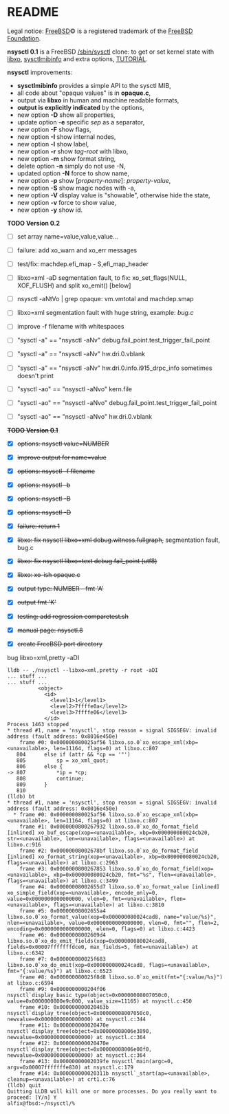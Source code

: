 README
======

Legal notice: [FreeBSD](http://www.freebsd.org)&copy; is a registered trademark of the [FreeBSD Foundation](https://www.freebsdfoundation.org).  

**nsysctl 0.1** is a FreeBSD [/sbin/sysctl](https://man.freebsd.org/sysctl/8) 
clone: to get or set kernel state with [libxo](https://wiki.freebsd.org/LibXo), 
[sysctlmibinfo](https://gitlab.com/alfix/sysctlmibinfo) 
and extra options, [TUTORIAL](http://alfix.gitlab.io/bsd/2019/02/19/nsysctl-tutorial.html).  


**nsysctl** improvements: 

 * **sysctlmibinfo** provides a simple API to the sysctl MIB, 
 * all code about "opaque values" is in **opaque.c**, 
 * output via **libxo** in human and machine readable formats,
 * **output is explicitly indicated** by the options,
 * new option **-D** show all properties,
 * update option **-e** specific _sep_ as a separator,
 * new option **-F** show flags,
 * new option **-I** show internal nodes,
 * new option **-l** show label,
 * new option **-r** show _tag-root_ with libxo,
 * new option **-m** show format string,
 * delete option **-n** simply do not use -N,
 * updated option **-N** force to show name,
 * new option **-p** show [_property-name_]: _property-value_,
 * new option **-S** show magic nodes with -a,
 * new option **-V** display value is "showable", otherwise hide the state,
 * new option **-v** force to show value,
 * new option **-y** show id.


**TODO Version 0.2**

 * [ ] set array name=value,value,value...
 * [ ] failure: add xo\_warn and xo\_err messages
 * [ ] test/fix: machdep.efi\_map - S,efi\_map\_header
 * [ ] libxo=xml -aD segmentation fault, to fix: xo\_set\_flags(NULL, XOF\_FLUSH) and split xo\_emit() [below]
 * [ ] nsysctl -aNtVo | grep opaque: vm.vmtotal and machdep.smap
 * [ ] libxo=xml segmentation fault with huge string, example: _bug.c_
 * [ ] improve -f filename with whitespaces
 * [ ] "sysctl -a" == "nsysctl -aNv" debug.fail\_point.test\_trigger\_fail\_point 
 * [ ] "sysctl -a" == "nsysctl -aNv" hw.dri.0.vblank
 * [ ] "sysctl -a" == "nsysctl -aNv" hw.dri.0.info.i915\_drpc\_info sometimes doesn't print
 * [ ] "sysctl -ao" == "nsysctl -aNvo" kern.file
 * [ ] "sysctl -ao" == "nsysctl -aNvo" debug.fail\_point.test\_trigger\_fail\_point
 * [ ] "sysctl -ao" == "nsysctl -aNvo" hw.dri.0.vblank


~~**TODO Version 0.1**~~

 * [X] ~~options: nsysctl value=NUMBER~~
 * [X] ~~improve output for name=value~~
 * [X] ~~options: nsysctl -f filename~~
 * [X] ~~options: nsysctl -b~~
 * [X] ~~options: nsysctl -B~~
 * [X] ~~options: nsysctl -D~~
 * [X] ~~failure: return 1~~
 * [X] ~~libxo: fix nsysctl libxo=xml debug.witness.fullgraph,~~ segmentation fault, bug.c
 * [X] ~~libxo: fix nsysctl libxo=text debug.fail\_point  (utf8)~~
 * [X] ~~libxo: xo-ish opaque.c~~
 * [X] ~~output type: NUMBER - fmt 'A'~~
 * [X] ~~output fmt 'K'~~
 * [X] ~~testing: add regression comparetest.sh~~
 * [X] ~~manual page: nsysctl.8~~
 * [X] ~~create FreeBSD port directory~~


bug libxo=xml,pretty -aDI
```
lldb -- ./nsysctl --libxo=xml,pretty -r root -aDI
... stuff ...
... stuff ...
          <object>
            <id>
              <level1>1</level1>
              <level2>7ffffe0a</level2>
              <level3>7ffffe06</level3>
            </id>
Process 1463 stopped
* thread #1, name = 'nsysctl', stop reason = signal SIGSEGV: invalid address (fault address: 0x8016e450e)
    frame #0: 0x000000080025af56 libxo.so.0`xo_escape_xml(xbp=<unavailable>, len=11164, flags=0) at libxo.c:807
   804 		else if (attr && *cp == '"')
   805 		    sp = xo_xml_quot;
   806 		else {
-> 807 		    *ip = *cp;
   808 		    continue;
   809 		}
   810 	
(lldb) bt
* thread #1, name = 'nsysctl', stop reason = signal SIGSEGV: invalid address (fault address: 0x8016e450e)
  * frame #0: 0x000000080025af56 libxo.so.0`xo_escape_xml(xbp=<unavailable>, len=11164, flags=0) at libxo.c:807
    frame #1: 0x0000000800267932 libxo.so.0`xo_do_format_field [inlined] xo_buf_escape(xop=<unavailable>, xbp=0x000000080024cb20, str=<unavailable>, len=<unavailable>, flags=<unavailable>) at libxo.c:916
    frame #2: 0x00000008002678bf libxo.so.0`xo_do_format_field [inlined] xo_format_string(xop=<unavailable>, xbp=0x000000080024cb20, flags=<unavailable>) at libxo.c:2963
    frame #3: 0x0000000800267853 libxo.so.0`xo_do_format_field(xop=<unavailable>, xbp=0x000000080024cb20, fmt="%s", flen=<unavailable>, flags=<unavailable>) at libxo.c:3499
    frame #4: 0x00000008002655d7 libxo.so.0`xo_format_value [inlined] xo_simple_field(xop=<unavailable>, encode_only=0, value=0x0000000000000000, vlen=0, fmt=<unavailable>, flen=<unavailable>, flags=<unavailable>) at libxo.c:3810
    frame #5: 0x00000008002655a4 libxo.so.0`xo_format_value(xop=0x000000080024cad8, name="value/%s}", nlen=<unavailable>, value=0x0000000000000000, vlen=0, fmt="", flen=2, encoding=0x0000000000000000, elen=0, flags=0) at libxo.c:4423
    frame #6: 0x00000008002609d4 libxo.so.0`xo_do_emit_fields(xop=0x000000080024cad8, fields=0x00007fffffffdce0, max_fields=5, fmt=<unavailable>) at libxo.c:6342
    frame #7: 0x000000080025f683 libxo.so.0`xo_do_emit(xop=0x000000080024cad8, flags=<unavailable>, fmt="{:value/%s}") at libxo.c:6523
    frame #8: 0x000000080025f8d8 libxo.so.0`xo_emit(fmt="{:value/%s}") at libxo.c:6594
    frame #9: 0x0000000000204f06 nsysctl`display_basic_type(object=0x00000008007050c0, value=0x0000000800e9c000, value_size=11165) at nsysctl.c:450
    frame #10: 0x000000000020463b nsysctl`display_tree(object=0x00000008007050c0, newvalue=0x0000000000000000) at nsysctl.c:344
    frame #11: 0x000000000020470e nsysctl`display_tree(object=0x00000008006e3890, newvalue=0x0000000000000000) at nsysctl.c:364
    frame #12: 0x000000000020470e nsysctl`display_tree(object=0x00000008006e00f0, newvalue=0x0000000000000000) at nsysctl.c:364
    frame #13: 0x00000000002039fe nsysctl`main(argc=0, argv=0x00007fffffffe830) at nsysctl.c:179
    frame #14: 0x000000000020311b nsysctl`_start(ap=<unavailable>, cleanup=<unavailable>) at crt1.c:76
(lldb) quit
Quitting LLDB will kill one or more processes. Do you really want to proceed: [Y/n] Y
alfix@fbsd:~/nsysctl/% 
```
